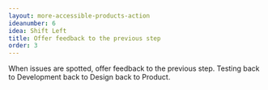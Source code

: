 ```yaml
---
layout: more-accessible-products-action
ideanumber: 6
idea: Shift Left
title: Offer feedback to the previous step
order: 3
---
```


When issues are spotted, offer feedback to the previous step. Testing back to Development back to Design back to Product.